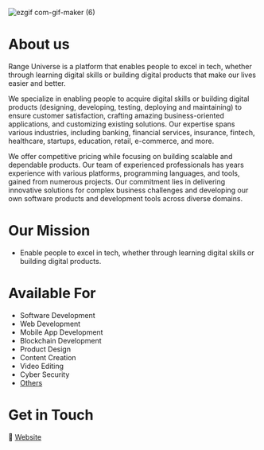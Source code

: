 
![ezgif com-gif-maker (6)](https://scontent-lga3-1.xx.fbcdn.net/v/t39.30808-6/444747571_122153557364042035_986595845541277296_n.png?_nc_cat=108&ccb=1-7&_nc_sid=5f2048&_nc_ohc=ks6gUHy51okQ7kNvgHtnb00&_nc_ht=scontent-lga3-1.xx&oh=00_AYASXXfPbQt3IN_pxxPO5EfPjzuzYkjPjyte7iL-Jbykog&oe=666511B8)




# About us
Range Universe is a platform that enables people to excel in tech, whether through learning digital skills or building digital products that make our lives easier and better.

We specialize in enabling people to acquire digital skills or building digital products (designing, developing, testing, deploying and maintaining) to ensure customer satisfaction, crafting amazing business-oriented applications, and customizing existing solutions. Our expertise spans various industries, including banking, financial services, insurance, fintech, healthcare, startups, education, retail, e-commerce, and more.

We offer competitive pricing while focusing on building scalable and dependable products. Our team of experienced professionals has years experience with various platforms, programming languages, and tools, gained from numerous projects. Our commitment lies in delivering innovative solutions for complex business challenges and developing our own software products and development tools across diverse domains.

# Our Mission
- Enable people to excel in tech, whether through learning digital skills or building digital products. 

# Available For
- Software Development
- Web Development
- Mobile App Development
- Blockchain Development
- Product Design
- Content Creation
- Video Editing
- Cyber Security
- [Others](https://rangeuniverse.org)

# Get in Touch
🔗 [Website](https://docs.google.com/forms/d/e/1FAIpQLSdM_B8tGdZ43KCWnIVHP34tcWraCbzQqnmjniP9yDu4yUvLNg/viewform)
